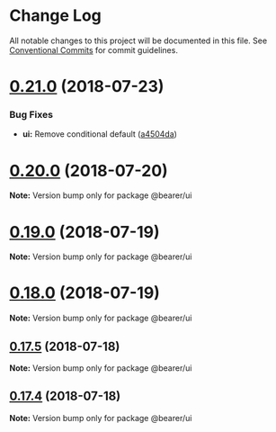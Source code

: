 # Change Log

All notable changes to this project will be documented in this file.
See [Conventional Commits](https://conventionalcommits.org) for commit guidelines.

<a name="0.21.0"></a>
# [0.21.0](https://github.com/ionic-team/stencil-component-starter/compare/v0.20.2...v0.21.0) (2018-07-23)


### Bug Fixes

* **ui:** Remove conditional default ([a4504da](https://github.com/ionic-team/stencil-component-starter/commit/a4504da))




<a name="0.20.0"></a>
# [0.20.0](https://github.com/ionic-team/stencil-component-starter/compare/v0.19.1...v0.20.0) (2018-07-20)




**Note:** Version bump only for package @bearer/ui

<a name="0.19.0"></a>
# [0.19.0](https://github.com/ionic-team/stencil-component-starter/compare/v0.18.0...v0.19.0) (2018-07-19)




**Note:** Version bump only for package @bearer/ui

<a name="0.18.0"></a>
# [0.18.0](https://github.com/ionic-team/stencil-component-starter/compare/v0.17.5...v0.18.0) (2018-07-19)




**Note:** Version bump only for package @bearer/ui

<a name="0.17.5"></a>
## [0.17.5](https://github.com/ionic-team/stencil-component-starter/compare/v0.17.4...v0.17.5) (2018-07-18)




**Note:** Version bump only for package @bearer/ui

<a name="0.17.4"></a>
## [0.17.4](https://github.com/ionic-team/stencil-component-starter/compare/v0.17.3...v0.17.4) (2018-07-18)




**Note:** Version bump only for package @bearer/ui

